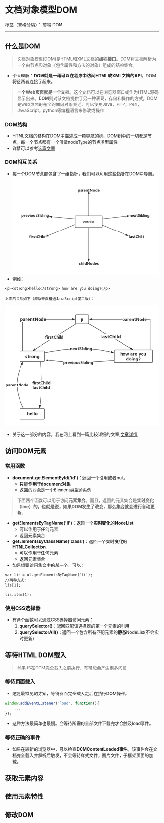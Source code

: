 ﻿# 文档对象模型DOM

标签（空格分隔）： 前端 DOM

---

## **什么是DOM**
> 文档对象模型(DOM)是HTML和XML文档的**编程接口**。DOM将文档解析为一个由节点和对象（包含属性和方法的对象）组成的结构集合。

- 个人理解：**DOM就是一组可以在程序中访问HTML或XML文档的API**。DOM将这两者连接了起来。

> **一个Web页面就是一个文档**。这个文档可以在浏览器窗口或作为HTML源码显示出来。**DOM**则对该文档提供了另一种表现，存储和操作的方式。DOM是web页面的完全的面向对象表述，可以使用Java，PHP，Perl，JavaScript，python等编程语言来修改或操作

### **DOM结构**
- HTML文档的结构在DOM中描述成一颗导航的树，DOM树中的一切都是节点，每一个节点都有一个叫做nodeType的节点类型属性
- 详情可以参考[这篇文章][1]

### **DOM相互关系**
- 每一个DOM节点都包含了一组指针，我们可以利用这些指针在DOM中导航。![此处输入图片的描述][2]
- 例如：
```
<p><strong>hello</strong> how are you doing?</p>

上面的关系如下（原版来自精通JavaScript第二版）：
```
![此处输入图片的描述][3]

- 关于这一部分的内容，我在网上看到一篇比较详细的文章,[文章详情][4]

## **访问DOM元素**
### **常用函数**
- **document.getElementById('id')**：返回一个引用或者null。
    - **只**能**作用于document对象**
    - 返回的对象是一个Element类型的实例

> 下面两个函数可以用于访问**元素集合**。而且，返回的元素集合是**实时变化（live）**的。也就是说，如果DOM发生了改变，那么集合就会进行**自动更新**。

- **getElementsByTagName('li')**：返回一个**实时变化**的**NodeList**
    - 可以作用于任何元素
    - 返回元素集合
- **getElementsByClassName('class')**：返回一个**实时变化**的**HTMLCollection**
    - 可以作用于任何元素
    - 返回元素集合
- 如果想要访问集合中的某一个，可以：
```
var lis = ul.getElementsByTagName('li');
//两种方式：
lis[1];

lis.item(1);
```

### **使用CSS选择器**
- 有两个函数可以通过CSS选择器访问元素：
    1. **querySelector()**：返回匹配该选择器的第一个元素的引用
    2. **querySelectorAll()**：返回一个包含所有匹配元素的**静态**NodeList(不会实时更新)
    
## **等待HTML DOM载入**
> 如果JS在DOM完全载入之前执行，有可能会产生很多问题

### **等待页面载入**
- 这是最常见的方案，等待页面完全载入之后在执行DOM操作。
```javascript
window.addEventListener('load', function(){
    ...
});
```
- 这种方法最简单也最慢。会等待所需的全部文件下载完才会触及load事件。

### **等待正确的事件**
- 如果在较新的浏览器中，可以检查**DOMContentLoaded事件**。该事件会在文档完全载入并解析后触发，不会等待样式文件，图片文件，子框架页面的加载。

## **获取元素内容**
## **使用元素特性**
## **修改DOM**


  [1]: http://itbilu.com/javascript/js/Ny3B0ddWg.html
  [2]: https://raw.githubusercontent.com/rayshuai/Pro-JavaScript-Development-Reading/master/images/42DOM/DOM.png
  [3]: https://raw.githubusercontent.com/rayshuai/Pro-JavaScript-Development-Reading/master/images/42DOM/DOM%20%281%29.png
  [4]: http://itbilu.com/javascript/js/E1KPosrWl.html